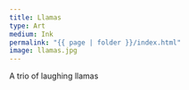 ```yaml
---
title: Llamas
type: Art
medium: Ink
permalink: "{{ page | folder }}/index.html"
image: llamas.jpg
---
```

A trio of laughing llamas

